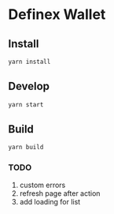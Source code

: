 # Definex Wallet

## Install

```bash
yarn install
```

## Develop

```bash
yarn start
```

## Build
```bash
yarn build
```

### TODO

1. custom errors
2. refresh page after action
3. add loading for list 